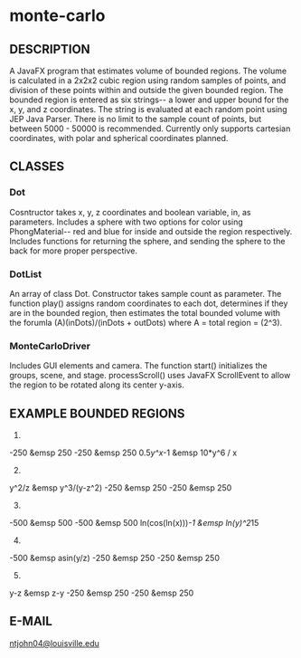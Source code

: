 # monte-carlo

## DESCRIPTION

A JavaFX program that estimates volume of bounded regions. The volume is calculated in
a 2x2x2 cubic region using random samples of points, and division of these points within and outside
the given bounded region. The bounded region is entered as six strings-- a lower and upper bound for 
the x, y, and z coordinates. The string is evaluated at each random point using JEP Java Parser.
There is no limit to the sample count of points, but between 5000 - 50000 is recommended.
Currently only supports cartesian coordinates, with polar and spherical coordinates planned.

## CLASSES

### Dot
Cosntructor takes x, y, z coordinates and boolean variable, in, as parameters.
Includes a sphere with two options for color using PhongMaterial-- red and blue for inside and outside the region respectively.
Includes functions for returning the sphere, and sending the sphere to the back for more proper perspective.

### DotList
An array of class Dot. Constructor takes sample count as parameter.
The function play() assigns random coordinates to each dot, determines if they are in the bounded region,
then estimates the total bounded volume with the forumla (A)(inDots)/(inDots + outDots) where A = total region = (2^3).

### MonteCarloDriver
Includes GUI elements and camera. The function start() initializes the groups, scene, and stage.
processScroll() uses JavaFX ScrollEvent to allow the region to be rotated along its center y-axis.

## EXAMPLE BOUNDED REGIONS

1)
-250 &emsp 250
-250 &emsp 250
0.5*y^x*-1 &emsp 10*y^6 / x

2)
y^2/z &emsp y^3/(y-z^2)
-250 &emsp 250
-250 &emsp 250

3)
-500 &emsp 500
-500 &emsp 500
ln(cos(ln(x)))*-1 &emsp ln(y)^2*15

4)
-500 &emsp asin(y/z)
-250 &emsp 250
-250 &emsp 250

5)
y-z &emsp z-y
-250 &emsp 250
-250 &emsp 250

## E-MAIL

ntjohn04@louisville.edu
